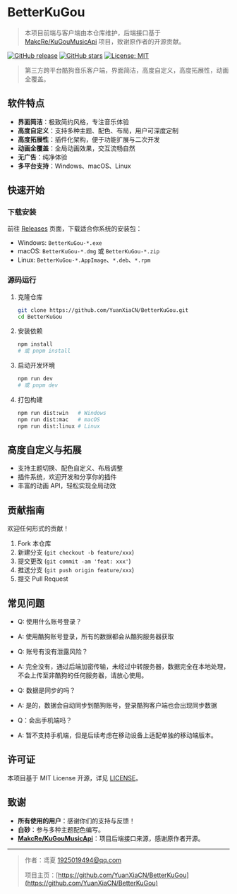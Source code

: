 # BetterKuGou

> 本项目前端与客户端由本仓库维护，后端接口基于 [MakcRe/KuGouMusicApi](https://github.com/MakcRe/KuGouMusicApi) 项目，致谢原作者的开源贡献。

[![GitHub release](https://img.shields.io/github/v/release/YuanXiaCN/BetterKuGou?include_prereleases)](https://github.com/YuanXiaCN/BetterKuGou/releases)
[![GitHub stars](https://img.shields.io/github/stars/YuanXiaCN/BetterKuGou)](https://github.com/YuanXiaCN/BetterKuGou/stargazers)
[![License: MIT](https://img.shields.io/badge/License-MIT-yellow.svg)](LICENSE)

> 第三方跨平台酷狗音乐客户端，界面简洁，高度自定义，高度拓展性，动画全覆盖。

## 软件特点
- **界面简洁**：极致简约风格，专注音乐体验
- **高度自定义**：支持多种主题、配色、布局，用户可深度定制
- **高度拓展性**：插件化架构，便于功能扩展与二次开发
- **动画全覆盖**：全局动画效果，交互流畅自然
- **无广告**：纯净体验
- **多平台支持**：Windows、macOS、Linux

## 快速开始

### 下载安装

前往 [Releases](https://github.com/YuanXiaCN/BetterKuGou/releases) 页面，下载适合你系统的安装包：
- Windows: `BetterKuGou-*.exe`
- macOS: `BetterKuGou-*.dmg` 或 `BetterKuGou-*.zip`
- Linux: `BetterKuGou-*.AppImage`、`*.deb`、`*.rpm`

### 源码运行

1. 克隆仓库
   ```bash
   git clone https://github.com/YuanXiaCN/BetterKuGou.git
   cd BetterKuGou
   ```
2. 安装依赖
   ```bash
   npm install
   # 或 pnpm install
   ```
3. 启动开发环境
   ```bash
   npm run dev
   # 或 pnpm dev
   ```
4. 打包构建
   ```bash
   npm run dist:win   # Windows
   npm run dist:mac   # macOS
   npm run dist:linux # Linux
   ```

## 高度自定义与拓展
- 支持主题切换、配色自定义、布局调整
- 插件系统，欢迎开发和分享你的插件
- 丰富的动画 API，轻松实现全局动效


## 贡献指南
欢迎任何形式的贡献！
1. Fork 本仓库
2. 新建分支 (`git checkout -b feature/xxx`)
3. 提交更改 (`git commit -am 'feat: xxx'`)
4. 推送分支 (`git push origin feature/xxx`)
5. 提交 Pull Request

## 常见问题
- Q: 使用什么账号登录？
- A: 使用酷狗账号登录，所有的数据都会从酷狗服务器获取

- Q: 账号有没有泄露风险？
- A: 完全没有，通过后端加密传输，未经过中转服务器，数据完全在本地处理，不会上传至非酷狗的任何服务器，请放心使用。

- Q: 数据是同步的吗？
- A: 是的，数据会自动同步到酷狗账号，登录酷狗客户端也会出现同步数据

- Q：会出手机端吗？
- A: 暂不支持手机端，但是后续考虑在移动设备上适配单独的移动端版本。

## 许可证

本项目基于 MIT License 开源，详见 [LICENSE](LICENSE)。

## 致谢
- **所有使用的用户**：感谢你们的支持与反馈！
- **白砂**：参与多种主题配色编写。
- **[MakcRe/KuGouMusicApi](https://github.com/MakcRe/KuGouMusicApi)**：项目后端接口来源，感谢原作者开源。

---

> 作者：鸢夏 <1925019494@qq.com>
> 
> 项目主页：[https://github.com/YuanXiaCN/BetterKuGou](https://github.com/YuanXiaCN/BetterKuGou)
